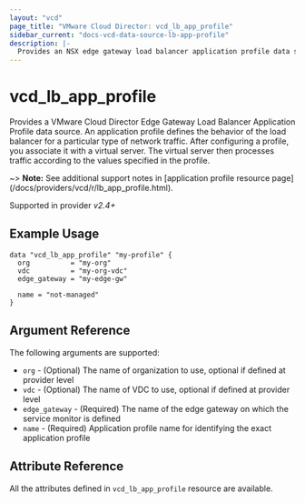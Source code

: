```yaml
---
layout: "vcd"
page_title: "VMware Cloud Director: vcd_lb_app_profile"
sidebar_current: "docs-vcd-data-source-lb-app-profile"
description: |-
  Provides an NSX edge gateway load balancer application profile data source.
---
```


# vcd\_lb\_app\_profile

Provides a VMware Cloud Director Edge Gateway Load Balancer Application Profile data source. An
application profile defines the behavior of the load balancer for a particular type of network
traffic. After configuring a profile, you associate it with a virtual server. The virtual server
then processes traffic according to the values specified in the profile.

~> **Note:** See additional support notes in [application profile resource page]
(/docs/providers/vcd/r/lb_app_profile.html).

Supported in provider *v2.4+*

## Example Usage

```hcl
data "vcd_lb_app_profile" "my-profile" {
  org          = "my-org"
  vdc          = "my-org-vdc"
  edge_gateway = "my-edge-gw"

  name = "not-managed"
}
```

## Argument Reference

The following arguments are supported:

* `org` - (Optional) The name of organization to use, optional if defined at provider level
* `vdc` - (Optional) The name of VDC to use, optional if defined at provider level
* `edge_gateway` - (Required) The name of the edge gateway on which the service monitor is defined
* `name` - (Required) Application profile name for identifying the exact application profile

## Attribute Reference

All the attributes defined in `vcd_lb_app_profile` resource are available.
